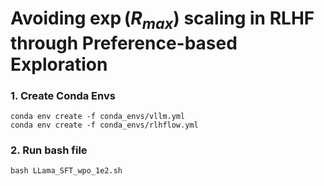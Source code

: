 
# Avoiding $\exp(R_{max})$ scaling in RLHF through Preference-based Exploration

### 1. Create Conda Envs

```
conda env create -f conda_envs/vllm.yml
conda env create -f conda_envs/rlhflow.yml
```

### 2. Run bash file

```
bash LLama_SFT_wpo_1e2.sh
```

